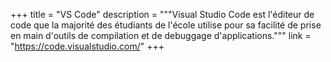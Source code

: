 +++
title = "VS Code"
description = """Visual Studio Code est l'éditeur de code que la majorité des
étudiants de l'école utilise pour sa facilité de prise en main d'outils de
compilation et de debuggage d'applications."""
link = "https://code.visualstudio.com/"
+++
